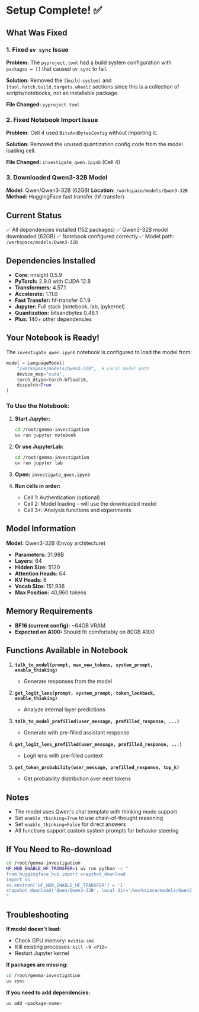 # Setup Complete! ✅

## What Was Fixed

### 1. Fixed `uv sync` Issue
**Problem:** The `pyproject.toml` had a build system configuration with `packages = []` that caused `uv sync` to fail.

**Solution:** Removed the `[build-system]` and `[tool.hatch.build.targets.wheel]` sections since this is a collection of scripts/notebooks, not an installable package.

**File Changed:** `pyproject.toml`

### 2. Fixed Notebook Import Issue
**Problem:** Cell 4 used `BitsAndBytesConfig` without importing it.

**Solution:** Removed the unused quantization config code from the model loading cell.

**File Changed:** `investigate_qwen.ipynb` (Cell 4)

### 3. Downloaded Qwen3-32B Model
**Model:** Qwen/Qwen3-32B (62GB)
**Location:** `/workspace/models/Qwen3-32B`
**Method:** HuggingFace fast transfer (hf-transfer)

## Current Status

✅ All dependencies installed (152 packages)
✅ Qwen3-32B model downloaded (62GB)
✅ Notebook configured correctly
✅ Model path: `/workspace/models/Qwen3-32B`

## Dependencies Installed

- **Core:** nnsight 0.5.9
- **PyTorch:** 2.9.0 with CUDA 12.8
- **Transformers:** 4.57.1
- **Accelerate:** 1.11.0
- **Fast Transfer:** hf-transfer 0.1.9
- **Jupyter:** Full stack (notebook, lab, ipykernel)
- **Quantization:** bitsandbytes 0.48.1
- **Plus:** 140+ other dependencies

## Your Notebook is Ready!

The `investigate_qwen.ipynb` notebook is configured to load the model from:
```python
model = LanguageModel(
    "/workspace/models/Qwen3-32B",  # Local model path
    device_map="cuda",
    torch_dtype=torch.bfloat16,
    dispatch=True
)
```

### To Use the Notebook:

1. **Start Jupyter:**
   ```bash
   cd /root/gemma-investigation
   uv run jupyter notebook
   ```

2. **Or use JupyterLab:**
   ```bash
   cd /root/gemma-investigation
   uv run jupyter lab
   ```

3. **Open:** `investigate_qwen.ipynb`

4. **Run cells in order:**
   - Cell 1: Authentication (optional)
   - Cell 2: Model loading - will use the downloaded model
   - Cell 3+: Analysis functions and experiments

## Model Information

**Model:** Qwen3-32B (Envoy architecture)
- **Parameters:** 31.98B
- **Layers:** 64
- **Hidden Size:** 5120
- **Attention Heads:** 64
- **KV Heads:** 8
- **Vocab Size:** 151,936
- **Max Position:** 40,960 tokens

## Memory Requirements

- **BF16 (current config):** ~64GB VRAM
- **Expected on A100:** Should fit comfortably on 80GB A100

## Functions Available in Notebook

1. **`talk_to_model(prompt, max_new_tokens, system_prompt, enable_thinking)`**
   - Generate responses from the model

2. **`get_logit_lens(prompt, system_prompt, token_lookback, enable_thinking)`**
   - Analyze internal layer predictions

3. **`talk_to_model_prefilled(user_message, prefilled_response, ...)`**
   - Generate with pre-filled assistant response

4. **`get_logit_lens_prefilled(user_message, prefilled_response, ...)`**
   - Logit lens with pre-filled context

5. **`get_token_probability(user_message, prefilled_response, top_k)`**
   - Get probability distribution over next tokens

## Notes

- The model uses Qwen's chat template with thinking mode support
- Set `enable_thinking=True` to use chain-of-thought reasoning
- Set `enable_thinking=False` for direct answers
- All functions support custom system prompts for behavior steering

## If You Need to Re-download

```bash
cd /root/gemma-investigation
HF_HUB_ENABLE_HF_TRANSFER=1 uv run python -c "
from huggingface_hub import snapshot_download
import os
os.environ['HF_HUB_ENABLE_HF_TRANSFER'] = '1'
snapshot_download('Qwen/Qwen3-32B', local_dir='/workspace/models/Qwen3-32B')
"
```

## Troubleshooting

**If model doesn't load:**
- Check GPU memory: `nvidia-smi`
- Kill existing processes: `kill -9 <PID>`
- Restart Jupyter kernel

**If packages are missing:**
```bash
cd /root/gemma-investigation
uv sync
```

**If you need to add dependencies:**
```bash
uv add <package-name>
```

